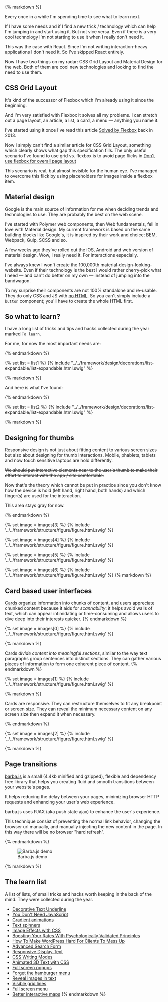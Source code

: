 {% markdown %}

Every once in a while I'm spending time to see what to learn next.

If I have some needs and if I find a new trick / technology which can help I'm jumping in and start using it.
But not vice versa. Even if there is a very cool technology I'm not starting to use it when I really don't need it.

This was the case with React. Since I'm not writing interaction-heavy applications I don't need it. So I've skipped React entirely.

Now I have two things on my radar: CSS Grid Layout and Material Design for the web.
Both of them are cool new technologies and looking to find the need to use them.

## CSS Grid Layout

It's kind of the successor of Flexbox which I'm already using it since the beginning.

And I'm very satisfied with Flexbox it solves all my problems. I can stretch out a page layout, an article, a list, a card, a menu &mdash; anything you name it.

I've started using it once I've read this article [Solved by Flexbox](https://philipwalton.github.io/solved-by-flexbox/) back in 2013.

Now I simply can't find a similar article for CSS Grid Layout, something which clearly shows what gap this specification fills. The only useful scenario I've found to use grid vs. flexbox is to avoid page flicks in [Don't use flexbox for overall page layout](https://jakearchibald.com/2014/dont-use-flexbox-for-page-layout/)

This scenario is real, but almost invisible for the human eye. I've managed to overcome this flick by using placeholders for images inside a flexbox item.


## Material design

Google is the main source of information for me when deciding trends and technologies to use. They are probably the best on the web scene.

I've started with Polymer web components, then Web fundamentals, fell in love with Material design. My current framework is based on the same building blocks like Google's, it is inspired by their work and choice: BEM, Webpack, Gulp, SCSS and so.

A few weeks ago they've rolled out the iOS, Android and web version of material design. Wow, I really need it. For interactions especially.

I've always knew I won't create the 100,000th material-design-looking-website. Even if their technology is the best I would rather cherry-pick what I need &mdash; and can't do better on my own &mdash; instead of jumping into the bandwagon.

To my surprise their components are not 100% standalone and re-usable. They do only CSS and JS with [no HTML](https://github.com/material-components/material-components-web/tree/master/packages/mdc-checkbox).
So you can't simply include a `button` component; you'll have to create the whole HTML first.


## So what to learn?

I have a long list of tricks and tips and hacks collected during the year marked `To learn`.

For me, for now the most important needs are:

{% endmarkdown %}

{% set list = list1 %}
{% include "../../framework/design/decorations/list-expandable/list-expandable.html.swig" %}

{% markdown %}

And here is what I've found:

{% endmarkdown %}

{% set list = list2 %}
{% include "../../framework/design/decorations/list-expandable/list-expandable.html.swig" %}

{% markdown %}


## Designing for thumbs

Responsive design is not just about fitting content to various screen sizes but also about designing for thumb interactions. Mobile, phablets, tablets and now touch sensitive laptops are hold differently.

~~We should put interactive elements near to the user's thumb to make their effort to interact with the app / site comfortable.~~

Now that's the theory which cannot be put in practice since you don't know how the device is hold (left hand, right hand, both hands) and which finger(s) are used for the interaction.

This area stays gray for now.

{% endmarkdown %}

{% set image = images[3] %}
{% include '../../framework/structure/figure/figure.html.swig' %}

{% set image = images[4] %}
{% include '../../framework/structure/figure/figure.html.swig' %}

{% set image = images[5] %}
{% include '../../framework/structure/figure/figure.html.swig' %}

{% set image = images[6] %}
{% include '../../framework/structure/figure/figure.html.swig' %}
{% markdown %}


## Card based user interfaces

[Cards](https://www.smashingmagazine.com/2016/10/designing-card-based-user-interfaces/)
organize information into chunks of content, and users appreciate chunked content because it aids for *scannability*: it helps avoid walls of text, which can appear intimidating or time-consuming and allows users to dive deep into their interests quicker.
{% endmarkdown %}

{% set image = images[0] %}
{% include '../../framework/structure/figure/figure.html.swig' %}

{% markdown %}

Cards *divide content into meaningful sections*, similar to the way text paragraphs group sentences into distinct sections. They can gather various pieces of information to form one coherent piece of content.
{% endmarkdown %}

{% set image = images[1] %}
{% include '../../framework/structure/figure/figure.html.swig' %}

{% markdown %}

Cards are responsive. They can restructure themselves to fit any breakpoint or screen size. They can reveal the minimum necessary content on any screen size then expand it when necessary.

{% endmarkdown %}

{% set image = images[2] %}
{% include '../../framework/structure/figure/figure.html.swig' %}

{% markdown %}


## Page transitions

[barba.js](http://barbajs.org/how-it-works.html) is a small (4.4kb minified and gzipped), flexible and dependency free library that helps you creating fluid and smooth transitions between your website's pages.

It helps reducing the delay between your pages, minimizing browser HTTP requests and enhancing your user's web experience.

barba.js uses PJAX (aka push state ajax) to enhance the user's experience.

This technique consist of preventing the normal link behavior, changing the browser url manually, and manually injecting the new content in the page. In this way there will be no browser "hard refresh".

{% endmarkdown %}

<figure class="figure">
  <picture class="picture">
    <img class="img" src="{{ site.url }}{{ site.images }}barba-js-grid.gif" alt="Barba.js demo">
  </picture>
  <figcaption class="figcaption">
    Barba.js demo
  </figcaption>
</figure>

{% markdown %}

## The learn list

A list of lists, of small tricks and hacks worth keeping in the back of the mind. They were collected during the year.

- [Decorative Text Underline](https://codepen.io/jonneal/pen/PzGYEE?editors=0100)
- [You Don't Need JavaScript](https://github.com/you-dont-need/You-Dont-Need-Javascript)
- [Gradient animations](https://sarcadass.github.io/granim.js/examples.html)
- [Text spinners](http://tawian.io/text-spinners/)
- [Image Effects with CSS](http://bennettfeely.com/image-effects/)
- [Boosting Your Rates With Psychologically Validated Principles](https://www.smashingmagazine.com/2016/09/boosting-conversion-rates-with-psychologically-validated-principles/)
- [How To Make WordPress Hard For Clients To Mess Up](https://www.smashingmagazine.com/2016/07/how-to-make-wordpress-hard-for-clients-to-mess-up/)
- [Advanced Search Form](https://codyhouse.co/demo/advanced-search-form/index.html)
- [Responsive Display Text](https://24ways.org/2016/responsive-display-text)
- [CSS Writing Modes](https://24ways.org/2016/css-writing-modes/)
- [Animated 3D Text with CSS](https://thenewcode.com/1096/Wrapping-Animated-3D-Marquee-Text-with-Pure-CSS)
- [Full screen popups](https://tympanus.net/Development/BlockRevealers/form.html)
- [Forget the hamburger menu](https://tympanus.net/Development/TiltHoverEffects/)
- [Reveal images in text](https://tympanus.net/Development/MediaPopUpEffect/)
- [Visible grid lines](https://tympanus.net/Development/LineMaker/index4.html)
- [Full screen menu](https://tympanus.net/Development/AboveBeneath/index2.html)
- [Better interactive maps](https://tympanus.net/Development/InteractivePoints/)
{% endmarkdown %}
